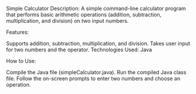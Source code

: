 Simple Calculator
Description: A simple command-line calculator program that performs basic arithmetic operations (addition, subtraction, multiplication, and division) on two input numbers.

Features:

Supports addition, subtraction, multiplication, and division.
Takes user input for two numbers and the operator.
Technologies Used: Java

How to Use:

Compile the Java file (simpleCalculator.java).
Run the compiled Java class file.
Follow the on-screen prompts to enter two numbers and choose an operation.
